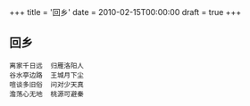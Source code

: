 +++
title = '回乡'
date = 2010-02-15T00:00:00
draft = true
+++
## 回乡

```text
离家千日远  归雁洛阳人
谷水亭边路  王城月下尘
喧谈多旧俗  问对少天真
澹荡心无地  桃源可避秦
```
